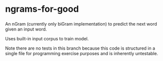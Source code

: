 # ngrams-for-good

###
An nGram (currently only biGram implementation) to predict the next word given an input word.

Uses built-in input corpus to train model.

Note there are no tests in this branch because this code is structured in a single file for programming exercise purposes and is inherently untestable.
